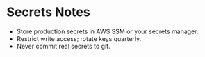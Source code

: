 # Secrets Notes
- Store production secrets in AWS SSM or your secrets manager.
- Restrict write access; rotate keys quarterly.
- Never commit real secrets to git.
